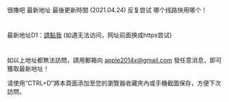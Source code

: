 很擼吧 最新地址 最後更新時間 (2021.04.24) 反复尝试 哪个线路快用哪个！
#
最新地址D1：<a href="http://www.22kxx.com" rel="nofollow">請點我</a> (如遇无法访问，网址前面换成https尝试)
# 
如以上地址都無法訪問，請用郵箱向 apple2014x@gmail.com 發任意消息，即可獲取最新地址！

请使用“CTRL+D”將本頁面添加至您的瀏覽器收藏夾內或手機截圖保存，方便下次訪問。
